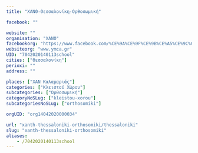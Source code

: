 ```yaml
---
title: "ΧΑΝΘ-Θεσσαλονίκη-Oρθοσωμική"

facebook: ""

website: ""
organisation: "ΧΑΝΘ"
facebookorg: "https://www.facebook.com/%CE%9A%CE%9F%CE%9B%CE%A5%CE%9C%CE%92%CE%97%CE%A4%CE%99%CE%9A%CE%9F-%CE%A7%CE%91%CE%9D%CE%98-158035910891406/"
websiteorg: "www.ymca.gr"
UID: "7042020140113school"
cities: ["Θεσσαλονίκη"]
perioxi: ""
address: ""

places: ["ΧΑΝ Καλαμαριάς"]
categories: ["Κλειστού Χώρου"]
subcategories: ["Oρθοσωμική"]
categoryNoSLug: ["kleistou-xorou"]
subcategoriesNoSLug: ["orthosomiki"]

orgUID: "org14042020000034"

url: "xanth-thessaloniki-orthosomiki/thessaloniki"
slug: "xanth-thessaloniki-orthosomiki"
aliases:
    - /7042020140113school
---
```






